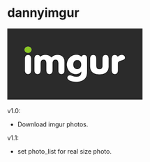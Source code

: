 # dannyimgur

![GitHub Logo](https://github.com/ekils/dannyimgur/blob/master/download.png)

v1.0:
* Download imgur photos.

v1.1:
* set photo_list  for real size photo. 
